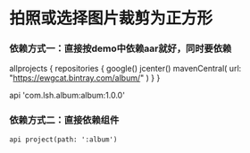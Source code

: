 # 拍照或选择图片裁剪为正方形

### 依赖方式一：直接按demo中依赖aar就好，同时要依赖

allprojects {
    repositories {
        google()
        jcenter()
        mavenCentral(
                url: "https://ewgcat.bintray.com/album/"
        )
    }
}

api 'com.lsh.album:album:1.0.0'

### 依赖方式二：直接依赖组件
    api project(path: ':album')
